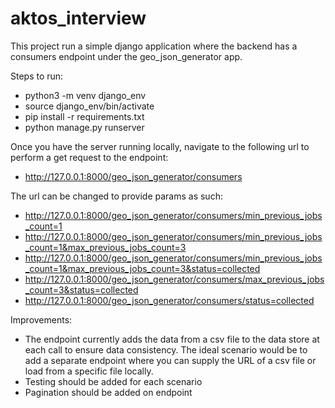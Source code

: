 # aktos_interview

This project run a simple django application where the backend has a consumers endpoint under the geo_json_generator app.

Steps to run:
- python3 -m venv django_env
- source django_env/bin/activate
- pip install -r requirements.txt
- python manage.py runserver

Once you have the server running locally, navigate to the following url to perform a get request to the endpoint:
- http://127.0.0.1:8000/geo_json_generator/consumers

The url can be changed to provide params as such:
- http://127.0.0.1:8000/geo_json_generator/consumers/min_previous_jobs_count=1
- http://127.0.0.1:8000/geo_json_generator/consumers/min_previous_jobs_count=1&max_previous_jobs_count=3
- http://127.0.0.1:8000/geo_json_generator/consumers/min_previous_jobs_count=1&max_previous_jobs_count=3&status=collected
- http://127.0.0.1:8000/geo_json_generator/consumers/max_previous_jobs_count=3&status=collected
- http://127.0.0.1:8000/geo_json_generator/consumers/status=collected

Improvements:
- The endpoint currently adds the data from a csv file to the data store at each call to ensure data consistency. The ideal scenario would be to add a separate endpoint where you can supply the URL of a csv file or load from a specific file locally.
- Testing should be added for each scenario
- Pagination should be added on endpoint
